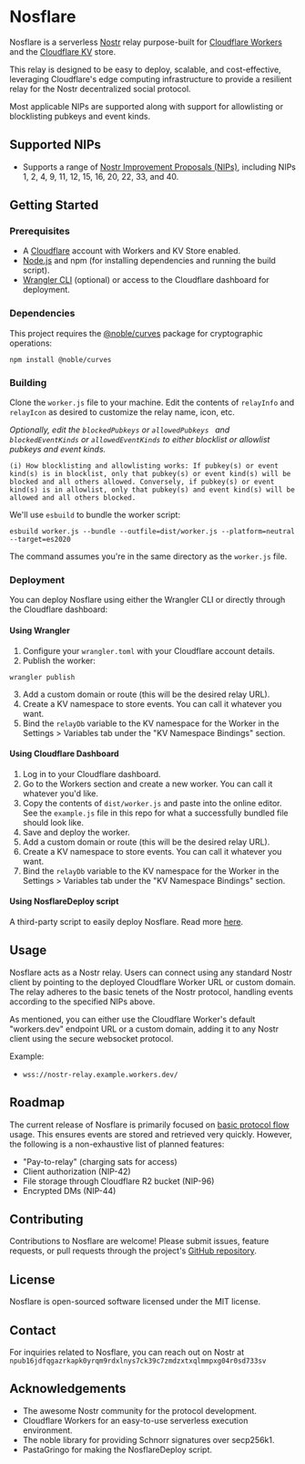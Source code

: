 # Nosflare

Nosflare is a serverless [Nostr](https://github.com/fiatjaf/nostr) relay purpose-built for [Cloudflare Workers](https://workers.cloudflare.com/) and the [Cloudflare KV](https://www.cloudflare.com/products/workers-kv/) store. 

This relay is designed to be easy to deploy, scalable, and cost-effective, leveraging Cloudflare's edge computing infrastructure to provide a resilient relay for the Nostr decentralized social  protocol.

Most applicable NIPs are supported along with support for allowlisting or blocklisting pubkeys and event kinds.

## Supported NIPs

- Supports a range of [Nostr Improvement Proposals (NIPs)](https://github.com/fiatjaf/nostr/tree/master/nips), including NIPs 1, 2, 4, 9, 11, 12, 15, 16, 20, 22, 33, and 40.

## Getting Started

### Prerequisites

- A [Cloudflare](https://www.cloudflare.com/plans/) account with Workers and KV Store enabled.
- [Node.js](https://nodejs.org/) and npm (for installing dependencies and running the build script).
- [Wrangler CLI](https://developers.cloudflare.com/workers/cli-wrangler/install-update) (optional) or access to the Cloudflare dashboard for deployment.

### Dependencies

This project requires the [@noble/curves](https://github.com/paulmillr/noble-curves) package for cryptographic operations:

```
npm install @noble/curves
```

### Building

Clone the `worker.js` file to your machine. Edit the contents of `relayInfo` and `relayIcon` as desired to customize the relay name, icon, etc.
 
*Optionally, edit the `blockedPubkeys` or `allowedPubkeys ` and `blockedEventKinds` or `allowedEventKinds` to either blocklist or allowlist pubkeys and event kinds.*

    (i) How blocklisting and allowlisting works: If pubkey(s) or event kind(s) is in blocklist, only that pubkey(s) or event kind(s) will be blocked and all others allowed. Conversely, if pubkey(s) or event kind(s) is in allowlist, only that pubkey(s) and event kind(s) will be allowed and all others blocked.

We'll use `esbuild` to bundle the worker script:

```
esbuild worker.js --bundle --outfile=dist/worker.js --platform=neutral --target=es2020
```

The command assumes you're in the same directory as the `worker.js` file.

### Deployment

You can deploy Nosflare using either the Wrangler CLI or directly through the Cloudflare dashboard:

#### Using Wrangler

1. Configure your `wrangler.toml` with your Cloudflare account details.
2. Publish the worker:

```
wrangler publish
```
3. Add a custom domain or route (this will be the desired relay URL).
4. Create a KV namespace to store events. You can call it whatever you want.
5. Bind the `relayDb` variable to the KV namespace for the Worker in the Settings > Variables tab under the "KV Namespace Bindings" section.

#### Using Cloudflare Dashboard

1. Log in to your Cloudflare dashboard.
2. Go to the Workers section and create a new worker. You can call it whatever you'd like.
3. Copy the contents of `dist/worker.js` and paste into the online editor. See the `example.js` file in this repo for what a successfully bundled file should look like.
4. Save and deploy the worker.
5. Add a custom domain or route (this will be the desired relay URL).
6. Create a KV namespace to store events. You can call it whatever you want.
7. Bind the `relayDb` variable to the KV namespace for the Worker in the Settings > Variables tab under the "KV Namespace Bindings" section.

#### Using NosflareDeploy script

A third-party script to easily deploy Nosflare. Read more [here](https://github.com/PastaGringo/nosflare/blob/main/README.md). 

## Usage

Nosflare acts as a Nostr relay. Users can connect using any standard Nostr client by pointing to the deployed Cloudflare Worker URL or custom domain. The relay adheres to the basic tenets of the Nostr protocol, handling events according to the specified NIPs above.

As mentioned, you can either use the Cloudflare Worker's default "workers.dev" endpoint URL or a custom domain, adding it to any Nostr client using the secure websocket protocol.

Example:

- `wss://nostr-relay.example.workers.dev/`

## Roadmap

The current release of Nosflare is primarily focused on [basic protocol flow](https://github.com/nostr-protocol/nips/blob/master/01.md) usage. This ensures events are stored and retrieved very quickly. However, the following is a non-exhaustive list of planned features:

- "Pay-to-relay" (charging sats for access)
- Client authorization (NIP-42)
- File storage through Cloudflare R2 bucket (NIP-96)
- Encrypted DMs (NIP-44)

## Contributing

Contributions to Nosflare are welcome! Please submit issues, feature requests, or pull requests through the project's [GitHub repository](https://github.com/Spl0itable/nosflare).

## License

Nosflare is open-sourced software licensed under the MIT license.

## Contact

For inquiries related to Nosflare, you can reach out on Nostr at `npub16jdfqgazrkapk0yrqm9rdxlnys7ck39c7zmdzxtxqlmmpxg04r0sd733sv`

## Acknowledgements

- The awesome Nostr community for the protocol development.
- Cloudflare Workers for an easy-to-use serverless execution environment.
- The noble library for providing Schnorr signatures over secp256k1.
- PastaGringo for making the NosflareDeploy script.